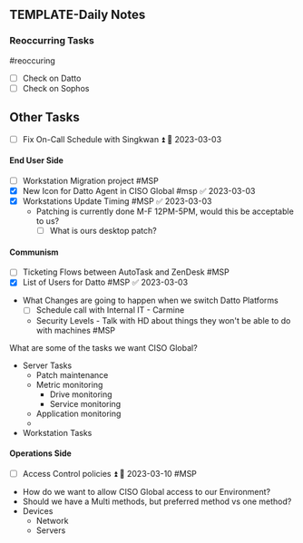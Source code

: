 ## TEMPLATE-Daily Notes

### Reoccurring Tasks

#reoccuring

- [ ] Check on Datto
- [ ] Check on Sophos

## Other Tasks

- [ ] Fix On-Call Schedule with Singkwan ⏫ 📅 2023-03-03 


#### End User Side
- [ ] Workstation Migration project #MSP 
- [x] New Icon for Datto Agent in CISO Global #msp ✅ 2023-03-03
- [x] Workstations Update Timing #MSP ✅ 2023-03-03
	- Patching is currently done M-F 12PM-5PM, would this be acceptable to us?
		- [ ] What is ours desktop patch?

#### Communism 
- [ ] Ticketing Flows between AutoTask and ZenDesk #MSP
- [x] List of Users for Datto #MSP ✅ 2023-03-03
- What Changes are going to happen when we switch Datto Platforms
	- [ ] Schedule call with Internal IT - Carmine
	- Security Levels - Talk with HD about things they won't be able to do with machines #MSP

What are some of the tasks we want CISO Global?
* Server Tasks
	* Patch maintenance
	* Metric monitoring
		* Drive monitoring
		* Service monitoring
	* Application monitoring
	* 
* Workstation Tasks

#### Operations Side
- [ ] Access Control policies ⏫ 📅 2023-03-10 #MSP 
* How do we want to allow CISO Global access to our Environment? 
* Should we have a Multi methods, but preferred method vs one method?
* Devices
	* Network
	* Servers
